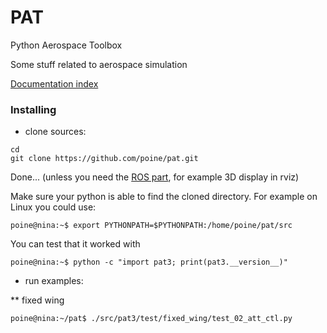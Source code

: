 # PAT
Python Aerospace Toolbox

Some stuff related to aerospace simulation


[Documentation index](https://poine.github.io/pat)



### Installing

 * clone sources:
 ```
 cd
 git clone https://github.com/poine/pat.git
 ```

Done... (unless you need the [ROS part](https://poine.github.io/pat/ros_intro.html), for example 3D display in rviz)

Make sure your python is able to find the cloned directory. For example on Linux you could use:

```console
poine@nina:~$ export PYTHONPATH=$PYTHONPATH:/home/poine/pat/src
```
You can test that it worked with

```console
poine@nina:~$ python -c "import pat3; print(pat3.__version__)"
```

 * run examples:

 ** fixed wing
 
```console
poine@nina:~/pat$ ./src/pat3/test/fixed_wing/test_02_att_ctl.py
```




